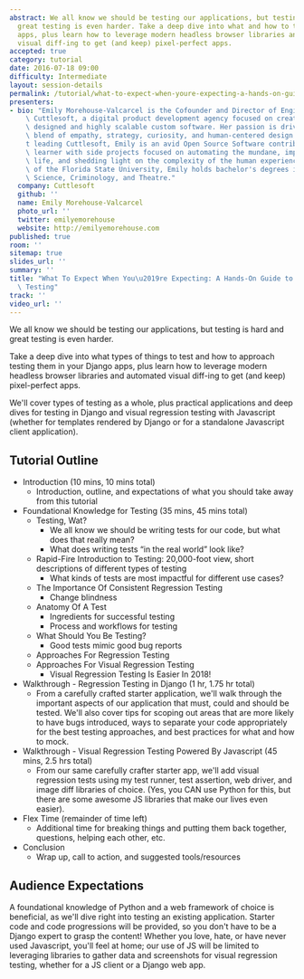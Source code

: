 ```yaml
---
abstract: We all know we should be testing our applications, but testing is hard and
  great testing is even harder. Take a deep dive into what and how to test your Django
  apps, plus learn how to leverage modern headless browser libraries and automated
  visual diff-ing to get (and keep) pixel-perfect apps.
accepted: true
category: tutorial
date: 2016-07-18 09:00
difficulty: Intermediate
layout: session-details
permalink: /tutorial/what-to-expect-when-youre-expecting-a-hands-on-guide-to-regression-testing/
presenters:
- bio: "Emily Morehouse-Valcarcel is the Cofounder and Director of Engineering of\
    \ Cuttlesoft, a digital product development agency focused on creating beautifully\
    \ designed and highly scalable custom software. Her passion is driven by the unique\
    \ blend of empathy, strategy, curiosity, and human-centered design. When she isn\u2019\
    t leading Cuttlesoft, Emily is an avid Open Source Software contributor and constant\
    \ learner with side projects focused on automating the mundane, improving daily\
    \ life, and shedding light on the complexity of the human experience. A graduate\
    \ of the Florida State University, Emily holds bachelor's degrees in Computer\
    \ Science, Criminology, and Theatre."
  company: Cuttlesoft
  github: ''
  name: Emily Morehouse-Valcarcel
  photo_url: ''
  twitter: emilyemorehouse
  website: http://emilyemorehouse.com
published: true
room: ''
sitemap: true
slides_url: ''
summary: ''
title: "What To Expect When You\u2019re Expecting: A Hands-On Guide to Regression\
  \ Testing"
track: ''
video_url: ''
---
```


We all know we should be testing our applications, but testing is hard and great testing is even harder.

Take a deep dive into what types of things to test and how to approach testing them in your Django apps, plus learn how to leverage modern headless browser libraries and automated visual diff-ing to get (and keep) pixel-perfect apps.

We'll cover types of testing as a whole, plus practical applications and deep dives for testing in Django and visual regression testing with Javascript (whether for templates rendered by Django or for a standalone Javascript client application).

## Tutorial Outline

* Introduction (10 mins, 10 mins total)
  * Introduction, outline, and expectations of what you should take away from this tutorial
* Foundational Knowledge for Testing (35 mins, 45 mins total)
  * Testing, Wat?
    * We all know we should be writing tests for our code, but what does that really mean?
    * What does writing tests “in the real world” look like?
  * Rapid-Fire Introduction to Testing: 20,000-foot view, short descriptions of different types of   testing
    * What kinds of tests are most impactful for different use cases?
  * The Importance Of Consistent Regression Testing
    * Change blindness
  * Anatomy Of A Test
    * Ingredients for successful testing
    * Process and workflows for testing
  * What Should You Be Testing?
    * Good tests mimic good bug reports
  * Approaches For Regression Testing
  * Approaches For Visual Regression Testing
    * Visual Regression Testing Is Easier In 2018!
* Walkthrough - Regression Testing in Django (1 hr, 1.75 hr total)
  * From a carefully crafted starter application, we'll walk through the important aspects of our application that must, could and should be tested. We'll also cover tips for scoping out areas that are more likely to have bugs introduced, ways to separate your code appropriately for the best testing approaches, and best practices for what and how to mock.
* Walkthrough - Visual Regression Testing Powered By Javascript (45 mins, 2.5 hrs total)
  * From our same carefully crafter starter app, we'll add visual regression tests using my test runner, test assertion, web driver, and image diff libraries of choice. (Yes, you CAN use Python for this, but there are some awesome JS libraries that make our lives even easier).
* Flex Time (remainder of time left)
  * Additional time for breaking things and putting them back together, questions, helping each other, etc.
* Conclusion
  * Wrap up, call to action, and suggested tools/resources

## Audience Expectations

A foundational knowledge of Python and a web framework of choice is beneficial, as we'll dive right into testing an existing application. Starter code and code progressions will be provided, so you don't have to be a Django expert to grasp the content! Whether you love, hate, or have never used Javascript, you'll feel at home; our use of JS will be limited to leveraging libraries to gather data and screenshots for visual regression testing, whether for a JS client or a Django web app.